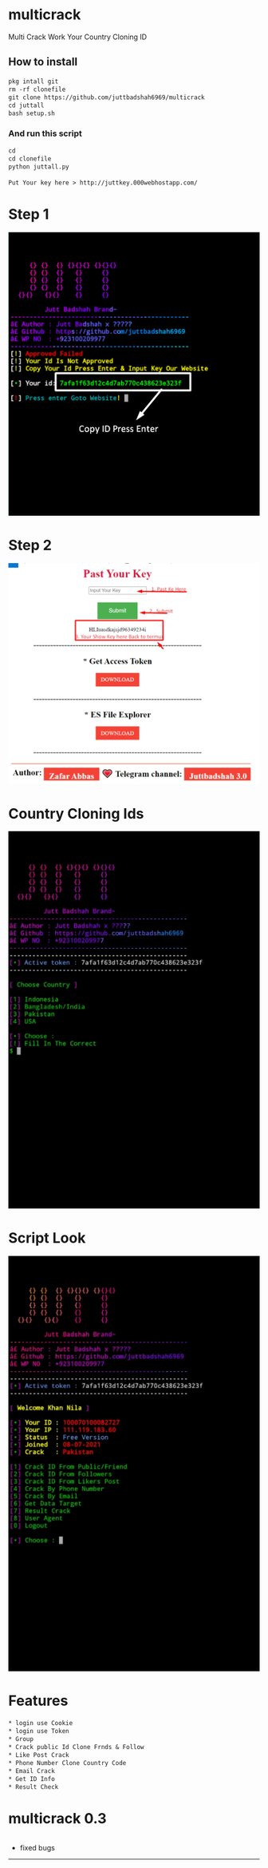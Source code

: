 # multicrack
Multi Crack Work Your Country Cloning ID

## How to install
```
pkg intall git
rm -rf clonefile
git clone https://github.com/juttbadshah6969/multicrack
cd juttall
bash setup.sh
```
### And run this script
```
cd
cd clonefile
python juttall.py

Put Your key here > http://juttkey.000webhostapp.com/

```
# Step 1
<img src="https://github.com/juttbadshah6969/multicrack/blob/main/crack/image.png" />

# Step 2
<img src="https://github.com/juttbadshah6969/multicrack/blob/main/crack/putkey.jpg" />

# Country Cloning Ids
<img src="https://github.com/juttbadshah6969/multicrack/blob/main/crack/Country.jpg" />

# Script Look
<img src="https://github.com/juttbadshah6969/multicrack/blob/main/crack/info.jpg" />

# Features
```
* login use Cookie
* login use Token
* Group 
* Crack public Id Clone Frnds & Follow
* Like Post Crack
* Phone Number Clone Country Code
* Email Crack
* Get ID Info
* Result Check

```
# multicrack 0.3
```
```
* fixed bugs
------

